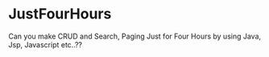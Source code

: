 # JustFourHours
Can you make CRUD and Search, Paging Just for Four Hours by using Java, Jsp, Javascript etc..??
